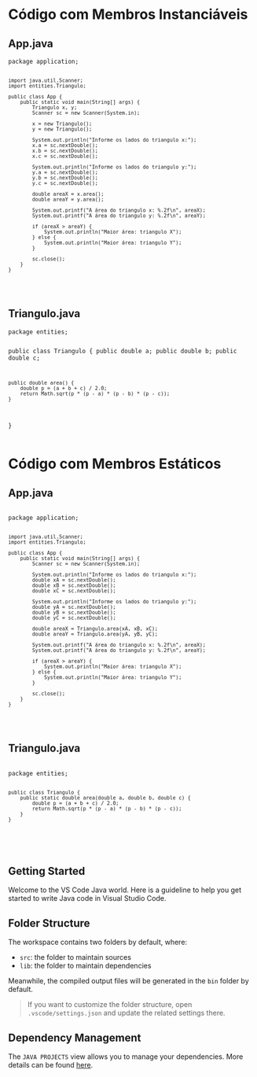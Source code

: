 <!DOCTYPE html>
<html>
<body>
<h1>Código com Membros Instanciáveis</h1>

<h2>App.java</h2>
<pre>
<code>package application;

    import java.util.Scanner;
    import entities.Triangulo;

    public class App {
        public static void main(String[] args) {
            Triangulo x, y;
            Scanner sc = new Scanner(System.in);

            x = new Triangulo();
            y = new Triangulo();

            System.out.println("Informe os lados do triangulo x:");
            x.a = sc.nextDouble();
            x.b = sc.nextDouble();
            x.c = sc.nextDouble();

            System.out.println("Informe os lados do triangulo y:");
            y.a = sc.nextDouble();
            y.b = sc.nextDouble();
            y.c = sc.nextDouble();

            double areaX = x.area();
            double areaY = y.area();

            System.out.printf("A área do triangulo x: %.2f\n", areaX);
            System.out.printf("A área do triangulo y: %.2f\n", areaY);

            if (areaX > areaY) {
                System.out.println("Maior área: triangulo X");
            } else {
                System.out.println("Maior área: triangulo Y");
            }

            sc.close();
        }
    }
</code>
</pre>

<h2>Triangulo.java</h2>
<pre>
<code>package entities;

public class Triangulo {
    public double a;
    public double b;
    public double c;

    public double area() {
        double p = (a + b + c) / 2.0;
        return Math.sqrt(p * (p - a) * (p - b) * (p - c));
    }
}
</code>
    </pre>
</body>
</html>

<!DOCTYPE html>
<html>


<body>
<h1>Código com Membros Estáticos</h1>

<h2>App.java</h2>
<pre>
<code>  
package application;

    import java.util.Scanner;
    import entities.Triangulo;

    public class App {
        public static void main(String[] args) {
            Scanner sc = new Scanner(System.in);

            System.out.println("Informe os lados do triangulo x:");
            double xA = sc.nextDouble();
            double xB = sc.nextDouble();
            double xC = sc.nextDouble();

            System.out.println("Informe os lados do triangulo y:");
            double yA = sc.nextDouble();
            double yB = sc.nextDouble();
            double yC = sc.nextDouble();

            double areaX = Triangulo.area(xA, xB, xC);
            double areaY = Triangulo.area(yA, yB, yC);

            System.out.printf("A área do triangulo x: %.2f\n", areaX);
            System.out.printf("A área do triangulo y: %.2f\n", areaY);

            if (areaX > areaY) {
                System.out.println("Maior área: triangulo X");
            } else {
                System.out.println("Maior área: triangulo Y");
            }

            sc.close();
        }
    }
</code>
</pre>

<h2>Triangulo.java</h2>
    <pre>
<code>
package entities;

    public class Triangulo {
        public static double area(double a, double b, double c) {
            double p = (a + b + c) / 2.0;
            return Math.sqrt(p * (p - a) * (p - b) * (p - c));
        }
    }
</code>
    </pre>
</body>
</html>






## Getting Started

Welcome to the VS Code Java world. Here is a guideline to help you get started to write Java code in Visual Studio Code.

## Folder Structure

The workspace contains two folders by default, where:

- `src`: the folder to maintain sources
- `lib`: the folder to maintain dependencies

Meanwhile, the compiled output files will be generated in the `bin` folder by default.

> If you want to customize the folder structure, open `.vscode/settings.json` and update the related settings there.

## Dependency Management

The `JAVA PROJECTS` view allows you to manage your dependencies. More details can be found [here](https://github.com/microsoft/vscode-java-dependency#manage-dependencies).
